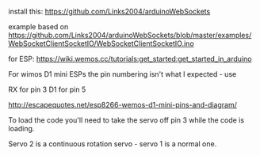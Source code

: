 install this: https://github.com/Links2004/arduinoWebSockets

example based on https://github.com/Links2004/arduinoWebSockets/blob/master/examples/WebSocketClientSocketIO/WebSocketClientSocketIO.ino

for ESP: https://wiki.wemos.cc/tutorials:get_started:get_started_in_arduino

For wimos D1 mini ESPs the pin numbering isn't what I expected - use

RX for pin 3
D1 for pin 5

http://escapequotes.net/esp8266-wemos-d1-mini-pins-and-diagram/

To load the code you'll need to take the servo off pin 3 while the code is loading.

Servo 2 is a continuous rotation servo - servo 1 is a normal one.
